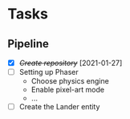 Tasks
=====


## Pipeline
- [X] ~~*Create repository*~~ [2021-01-27]
- [ ] Setting up Phaser
  - Choose physics engine
  - Enable pixel-art mode
  - ...
- [ ] Create the Lander entity